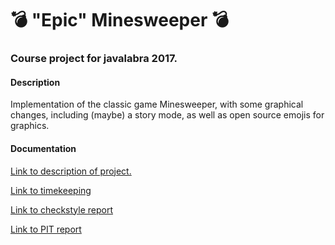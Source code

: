 # :bomb: "Epic" Minesweeper :bomb:
### Course project for javalabra 2017.
 
#### Description

Implementation of the classic game Minesweeper, with some graphical changes, including (maybe) a story mode, as well as 
open source emojis for graphics. 

#### Documentation 

[Link to description of project.](dokumentaatio/aiheenKuvausJaRakenne.md)

[Link to timekeeping](dokumentaatio/tuntikirjanpito.md)

[Link to checkstyle report](https://htmlpreview.github.io/?https://github.com/julkku/epicsweeper/blob/master/dokumentaatio/checkstyle/checkstyle.html)

[Link to PIT report](https://htmlpreview.github.io/?https://github.com/julkku/epicsweeper/blob/master/dokumentaatio/pit/index.html)